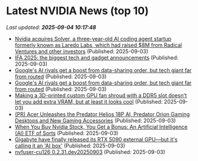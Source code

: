 # Latest NVIDIA News (top 10)
_Last updated: **2025-09-04 10:17:48**_

- [Nvidia acquires Solver, a three-year-old AI coding agent startup formerly known as Laredo Labs, which had raised $8M from Radical Ventures and other investors](https://biztoc.com/x/6a58fe4672250076) (Published: 2025-09-03)
- [IFA 2025: the biggest tech and gadget announcements](https://www.theverge.com/news/767912/ifa-2025-news-tech-gadgets-products-updates-highlights) (Published: 2025-09-03)
- [Google's AI rivals get a boost from data-sharing order, but tech giant far from routed](https://www.channelnewsasia.com/business/googles-ai-rivals-get-boost-data-sharing-order-tech-giant-far-routed-5330586) (Published: 2025-09-03)
- [Google's AI rivals get a boost from data-sharing order, but tech giant far from routed](https://finance.yahoo.com/news/googles-ai-rivals-boost-data-100419721.html) (Published: 2025-09-03)
- [Making a 3D-printed custom GPU fan shroud with a DDR5 slot doesn't let you add extra VRAM, but at least it looks cool](https://www.tomshardware.com/pc-components/gpus/making-a-3d-printed-custom-gpu-fan-shroud-with-a-ddr5-slot-doesnt-let-you-add-extra-vram-but-at-least-it-looks-cool) (Published: 2025-09-03)
- [(PR) Acer Unleashes the Predator Helios 18P AI, Predator Orion Gaming Desktops and New Gaming Accessories](https://www.techpowerup.com/340619/acer-unleashes-the-predator-helios-18p-ai-predator-orion-gaming-desktops-and-new-gaming-accessories) (Published: 2025-09-03)
- [When You Buy Nvidia Stock, You Get a Bonus: An Artificial Intelligence (AI) ETF of Sorts](https://consent.yahoo.com/v2/collectConsent?sessionId=1_cc-session_4cf58094-1110-4abe-b3db-ea82082aa3df) (Published: 2025-09-03)
- [Gigabyte have finally released its RTX 5090 external GPU—but it's calling it an 'AI box'](https://www.pcgamer.com/hardware/gigabyte-have-finally-released-its-rtx-5090-external-gpu-but-it-is-calling-it-an-ai-box/) (Published: 2025-09-03)
- [nvfuser-cu126 0.2.31.dev20250903](https://pypi.org/project/nvfuser-cu126/0.2.31.dev20250903/) (Published: 2025-09-03)

